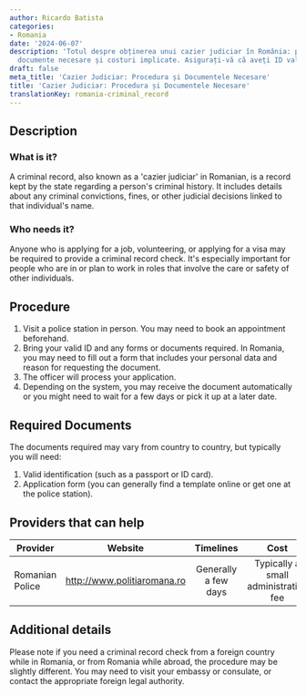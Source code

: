 ```yaml
---
author: Ricardo Batista
categories:
- Romania
date: '2024-06-07'
description: 'Totul despre obținerea unui cazier judiciar în România: pași de urmat,
  documente necesare și costuri implicate. Asigurați-vă că aveți ID valabil!'
draft: false
meta_title: 'Cazier Judiciar: Procedura și Documentele Necesare'
title: 'Cazier Judiciar: Procedura și Documentele Necesare'
translationKey: romania-criminal_record
---
```



## Description
### What is it?
A criminal record, also known as a 'cazier judiciar' in Romanian, is a record kept by the state regarding a person's criminal history. It includes details about any criminal convictions, fines, or other judicial decisions linked to that individual's name.

### Who needs it?
Anyone who is applying for a job, volunteering, or applying for a visa may be required to provide a criminal record check. It's especially important for people who are in or plan to work in roles that involve the care or safety of other individuals. 

## Procedure
1. Visit a police station in person. You may need to book an appointment beforehand. 
2. Bring your valid ID and any forms or documents required. In Romania, you may need to fill out a form that includes your personal data and reason for requesting the document. 
3. The officer will process your application. 
4. Depending on the system, you may receive the document automatically or you might need to wait for a few days or pick it up at a later date. 

## Required Documents
The documents required may vary from country to country, but typically you will need: 

1. Valid identification (such as a passport or ID card).
2. Application form (you can generally find a template online or get one at the police station).

## Providers that can help

| Provider        |     Website                 |     Timelines              |       Cost                             |
| --------------- | --------------------------- |  :---------------------: | :-----------------------------: |
| Romanian Police |  http://www.politiaromana.ro |  Generally a few days |  Typically a small administrative fee  |

## Additional details
Please note if you need a criminal record check from a foreign country while in Romania, or from Romania while abroad, the procedure may be slightly different. You may need to visit your embassy or consulate, or contact the appropriate foreign legal authority.